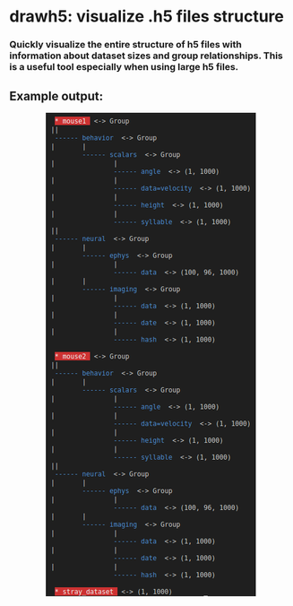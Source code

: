 # drawh5: visualize .h5 files structure  
### Quickly visualize the entire structure of h5 files with information about dataset sizes and group relationships. This is a useful tool especially when using large h5 files.

## Example output:
<div style="text-align:center">
<img src="./resources/output.png" text-align="center">
</div>
